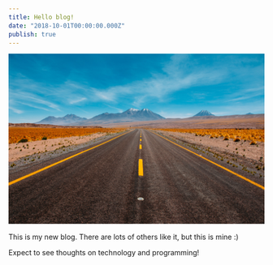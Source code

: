 ```yaml
---
title: Hello blog!
date: "2018-10-01T00:00:00.000Z"
publish: true
---
```


![Open Road](./banner.jpeg)

This is my new blog. There are lots of others like it, but this is mine :)

Expect to see thoughts on technology and programming!
